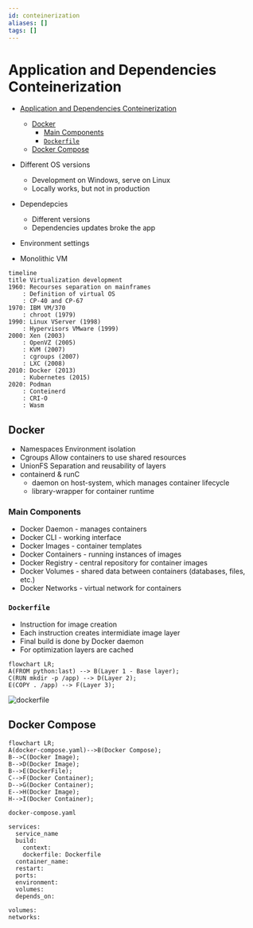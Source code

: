 ```yaml
---
id: conteinerization
aliases: []
tags: []
---
```


# Application and Dependencies Conteinerization

<!--toc:start-->

- [Application and Dependencies Conteinerization](#application-and-dependencies-conteinerization)

  - [Docker](#docker)
    - [Main Components](#main-components)
    - [`Dockerfile`](#dockerfile)
  - [Docker Compose](#docker-compose)
  <!--toc:end-->

- Different OS versions
  - Development on Windows, serve on Linux
  - Locally works, but not in production
- Dependepcies
  - Different versions
  - Dependencies updates broke the app
- Environment settings
- Monolithic VM

```mermaid
timeline
title Virtualization development
1960: Recourses separation on mainframes
    : Definition of virtual OS
    : CP-40 and CP-67
1970: IBM VM/370
    : chroot (1979)
1990: Linux VServer (1998)
    : Hypervisors VMware (1999)
2000: Xen (2003)
    : OpenVZ (2005)
    : KVM (2007)
    : cgroups (2007)
    : LXC (2008)
2010: Docker (2013)
    : Kubernetes (2015)
2020: Podman
    : Conteinerd
    : CRI-O
    : Wasm
```

## Docker

- Namespaces
  Environment isolation
- Cgroups
  Allow containers to use shared resources
- UnionFS
  Separation and reusability of layers
- containerd & runC
  - daemon on host-system, which manages container lifecycle
  - library-wrapper for container runtime

### Main Components

- Docker Daemon - manages containers
- Docker CLI - working interface
- Docker Images - container templates
- Docker Containers - running instances of images
- Docker Registry - central repository for container images
- Docker Volumes - shared data between containers (databases, files, etc.)
- Docker Networks - virtual network for containers

### `Dockerfile`

- Instruction for image creation
- Each instruction creates intermidiate image layer
- Final build is done by Docker daemon
- For optimization layers are cached

```mermaid
flowchart LR;
A(FROM python:last) --> B(Layer 1 - Base layer);
C(RUN mkdir -p /app) --> D(Layer 2);
E(COPY . /app) --> F(Layer 3);
```

![dockerfile](/attachments/dockerfile.png)

## Docker Compose

```mermaid
flowchart LR;
A(docker-compose.yaml)-->B(Docker Compose);
B-->C(Docker Image);
B-->D(Docker Image);
B-->E(DockerFile);
C-->F(Docker Container);
D-->G(Docker Container);
E-->H(Docker Image);
H-->I(Docker Container);
```

`docker-compose.yaml`

```aml
services:
  service_name
  build:
    context:
    dockerfile: Dockerfile
  container_name:
  restart:
  ports:
  environment:
  volumes:
  depends_on:

volumes:
networks:
```
